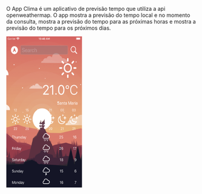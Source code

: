 
O App Clima é um aplicativo de previsão tempo que utiliza a api openweathermap.
O app mostra a previsão do tempo local e no momento da consulta, mostra a previsão do tempo para as próximas horas e mostra a previsão do tempo para os próximos dias.

<img src="/image_readme/black.png" width="200" height="400" />